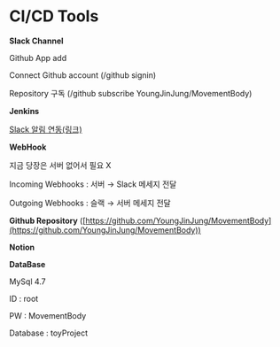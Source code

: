 # CI/CD Tools

**Slack Channel**

Github App add

Connect Github account (/github signin)

Repository 구독 (/github subscribe YoungJinJung/MovementBody)

**Jenkins**

[Slack 알림 연동(링크)](https://www.notion.so/GCP-VM-Jenkins-f4dd2b9da70b4ff0aeebd8182039a14a)

**WebHook**

지금 당장은 서버 없어서 필요 X

Incoming Webhooks : 서버 → Slack 메세지 전달

Outgoing Webhooks : 슬랙 → 서버 메세지 전달

**Github Repository** ([https://github.com/YoungJinJung/MovementBody](https://github.com/YoungJinJung/MovementBody))

**Notion**

**DataBase**

MySql 4.7

ID : root

PW : MovementBody

Database : toyProject